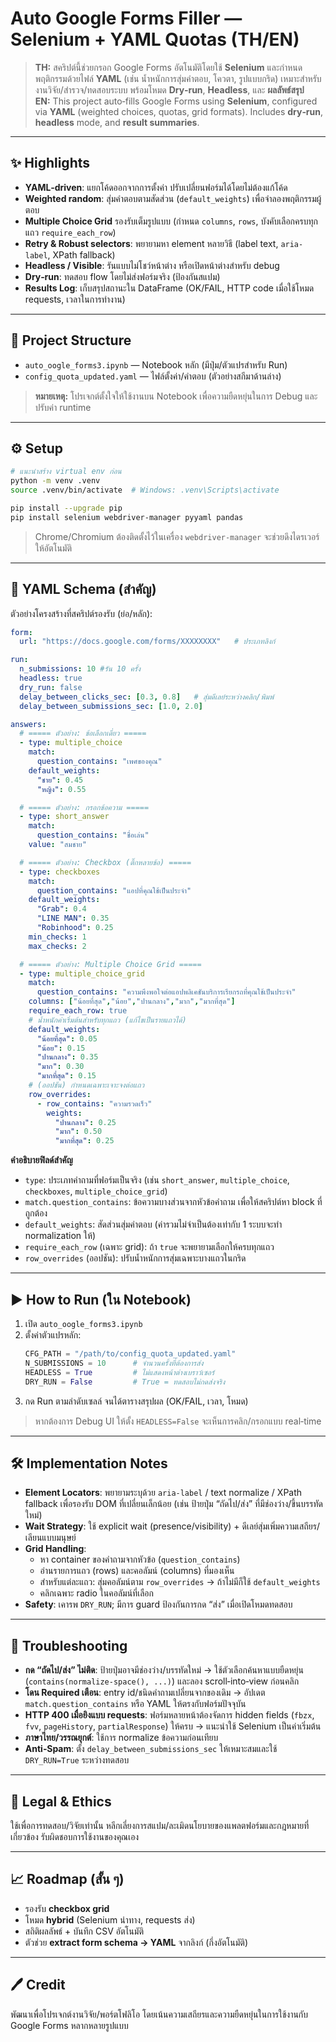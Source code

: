 # Auto Google Forms Filler — Selenium + YAML Quotas (TH/EN)

> **TH:** สคริปต์นี้ช่วยกรอก Google Forms อัตโนมัติโดยใช้ **Selenium** และกำหนดพฤติกรรมด้วยไฟล์ **YAML** (เช่น น้ำหนักการสุ่มคำตอบ, โควตา, รูปแบบกริด) เหมาะสำหรับงานวิจัย/สำรวจ/ทดสอบระบบ พร้อมโหมด **Dry‑run**, **Headless**, และ **ผลลัพธ์สรุป**  
> **EN:** This project auto‑fills Google Forms using **Selenium**, configured via **YAML** (weighted choices, quotas, grid formats). Includes **dry‑run**, **headless** mode, and **result summaries**.

---

## ✨ Highlights
- **YAML‑driven**: แยกโค้ดออกจากการตั้งค่า ปรับเปลี่ยนฟอร์มได้โดยไม่ต้องแก้โค้ด
- **Weighted random**: สุ่มคำตอบตามสัดส่วน (`default_weights`) เพื่อจำลองพฤติกรรมผู้ตอบ
- **Multiple Choice Grid** รองรับเต็มรูปแบบ (กำหนด `columns`, `rows`, บังคับเลือกครบทุกแถว `require_each_row`)
- **Retry & Robust selectors**: พยายามหา element หลายวิธี (label text, `aria-label`, XPath fallback)
- **Headless / Visible**: รันแบบไม่โชว์หน้าต่าง หรือเปิดหน้าต่างสำหรับ debug
- **Dry‑run**: ทดสอบ flow โดยไม่ส่งฟอร์มจริง (ป้องกันสแปม)
- **Results Log**: เก็บสรุปสถานะใน DataFrame (OK/FAIL, HTTP code เมื่อใช้โหมด requests, เวลาในการทำงาน)

---

## 📁 Project Structure
- `auto_oogle_forms3.ipynb` — Notebook หลัก (มีปุ่ม/ตัวแปรสำหรับ Run)
- `config_quota_updated.yaml` — ไฟล์ตั้งค่า/คำตอบ (ตัวอย่างสกีมาด้านล่าง)

> **หมายเหตุ:** โปรเจกต์ตั้งใจให้ใช้งานบน Notebook เพื่อความยืดหยุ่นในการ Debug และปรับค่า runtime

---

## ⚙️ Setup
```bash
# แนะนำสร้าง virtual env ก่อน
python -m venv .venv
source .venv/bin/activate  # Windows: .venv\Scripts\activate

pip install --upgrade pip
pip install selenium webdriver-manager pyyaml pandas
```

> Chrome/Chromium ต้องติดตั้งไว้ในเครื่อง `webdriver-manager` จะช่วยดึงไดรเวอร์ให้อัตโนมัติ

---

## 🧩 YAML Schema (สำคัญ)
ตัวอย่างโครงสร้างที่สคริปต์รองรับ (ย่อ/หลัก):

```yaml
form:
  url: "https://docs.google.com/forms/XXXXXXXX"   # ประเภทลิงก์

run:
  n_submissions: 10 #รัน 10 ครั้ง
  headless: true
  dry_run: false
  delay_between_clicks_sec: [0.3, 0.8]   # สุ่มดีเลย์ระหว่างคลิก/พิมพ์ 
  delay_between_submissions_sec: [1.0, 2.0]

answers:
  # ===== ตัวอย่าง: ข้อเลือกเดี่ยว =====
  - type: multiple_choice
    match:
      question_contains: "เพศของคุณ"
    default_weights:
      "ชาย": 0.45
      "หญิง": 0.55

  # ===== ตัวอย่าง: กรอกข้อความ =====
  - type: short_answer
    match:
      question_contains: "ชื่อเล่น"
    value: "สมชาย"

  # ===== ตัวอย่าง: Checkbox (ติ๊กหลายข้อ) =====
  - type: checkboxes
    match:
      question_contains: "แอปที่คุณใช้เป็นประจำ"
    default_weights:
      "Grab": 0.4
      "LINE MAN": 0.35
      "Robinhood": 0.25
    min_checks: 1
    max_checks: 2

  # ===== ตัวอย่าง: Multiple Choice Grid =====
  - type: multiple_choice_grid
    match:
      question_contains: "ความพึงพอใจต่อแอปพลิเคชันบริการเรียกรถที่คุณใช้เป็นประจำ"
    columns: ["น้อยที่สุด","น้อย","ปานกลาง","มาก","มากที่สุด"]
    require_each_row: true
    # น้ำหนักค่าเริ่มต้นสำหรับทุกแถว (แก้ไขเป็นรายแถวได้)
    default_weights:
      "น้อยที่สุด": 0.05
      "น้อย": 0.15
      "ปานกลาง": 0.35
      "มาก": 0.30
      "มากที่สุด": 0.15
    # (ออปชัน) กำหนดเฉพาะเจาะจงต่อแถว
    row_overrides:
      - row_contains: "ความรวดเร็ว"
        weights:
          "ปานกลาง": 0.25
          "มาก": 0.50
          "มากที่สุด": 0.25
```

**คำอธิบายฟิลด์สำคัญ**
- `type`: ประเภทคำถามที่ฟอร์มเป็นจริง (เช่น `short_answer`, `multiple_choice`, `checkboxes`, `multiple_choice_grid`)
- `match.question_contains`: ข้อความบางส่วนจากหัวข้อคำถาม เพื่อให้สคริปต์หา block ที่ถูกต้อง
- `default_weights`: สัดส่วนสุ่มคำตอบ (ค่ารวมไม่จำเป็นต้องเท่ากับ 1 ระบบจะทำ normalization ให้)
- `require_each_row` (เฉพาะ grid): ถ้า `true` จะพยายามเลือกให้ครบทุกแถว
- `row_overrides` (ออปชัน): ปรับน้ำหนักการสุ่มเฉพาะบางแถวในกริด

---

## ▶️ How to Run (ใน Notebook)
1. เปิด `auto_oogle_forms3.ipynb`
2. ตั้งค่าตัวแปรหลัก:
   ```python
   CFG_PATH = "/path/to/config_quota_updated.yaml"
   N_SUBMISSIONS = 10      # จำนวนครั้งที่ต้องการส่ง
   HEADLESS = True         # ไม่แสดงหน้าต่างเบราว์เซอร์
   DRY_RUN = False         # True = ทดสอบไม่กดส่งจริง
   ```
3. กด Run ตามลำดับเซลล์ จนได้ตารางสรุปผล (OK/FAIL, เวลา, โหมด)

> หากต้องการ Debug UI ให้ตั้ง `HEADLESS=False` จะเห็นการคลิก/กรอกแบบ real‑time

---

## 🛠️ Implementation Notes
- **Element Locators**: พยายามระบุด้วย `aria-label` / text normalize / XPath fallback เพื่อรองรับ DOM ที่เปลี่ยนเล็กน้อย (เช่น ป้ายปุ่ม “ถัดไป/ส่ง” ที่มีช่องว่าง/ขึ้นบรรทัดใหม่)
- **Wait Strategy**: ใช้ explicit wait (presence/visibility) + ดีเลย์สุ่มเพิ่มความเสถียร/เลียนแบบมนุษย์
- **Grid Handling**:
  - หา container ของคำถามจากหัวข้อ (`question_contains`)
  - อ่านรายการแถว (rows) และคอลัมน์ (columns) ที่มองเห็น
  - สำหรับแต่ละแถว: สุ่มคอลัมน์ตาม `row_overrides` → ถ้าไม่มีก็ใช้ `default_weights`
  - คลิกเฉพาะ radio ในคอลัมน์ที่เลือก
- **Safety**: เคารพ `DRY_RUN`; มีการ guard ป้องกันการกด “ส่ง” เมื่อเปิดโหมดทดสอบ

---

## 🧪 Troubleshooting
- **กด “ถัดไป/ส่ง” ไม่ติด**: ป้ายปุ่มอาจมีช่องว่าง/บรรทัดใหม่ → ใช้ตัวเลือกค้นหาแบบยืดหยุ่น (`contains(normalize-space(), ...)`) และลอง scroll‑into‑view ก่อนคลิก
- **โดน Required เตือน**: entry id/ชนิดคำถามเปลี่ยนจากของเดิม → อัปเดต `match.question_contains` หรือ YAML ให้ตรงกับฟอร์มปัจจุบัน
- **HTTP 400 เมื่อยิงแบบ requests**: ฟอร์มหลายหน้าต้องจัดการ hidden fields (`fbzx`, `fvv`, `pageHistory`, `partialResponse`) ให้ครบ → แนะนำใช้ Selenium เป็นค่าเริ่มต้น
- **ภาษาไทย/วรรณยุกต์**: ใช้การ normalize ข้อความก่อนเทียบ
- **Anti‑Spam**: ตั้ง `delay_between_submissions_sec` ให้เหมาะสมและใช้ `DRY_RUN=True` ระหว่างทดสอบ

---

## 📜 Legal & Ethics
ใช้เพื่อการทดสอบ/วิจัยเท่านั้น หลีกเลี่ยงการสแปม/ละเมิดนโยบายของแพลตฟอร์มและกฎหมายที่เกี่ยวข้อง รับผิดชอบการใช้งานของคุณเอง

---

## 📈 Roadmap (สั้น ๆ)
- รองรับ **checkbox grid**
- โหมด **hybrid** (Selenium นำทาง, requests ส่ง)
- สถิติผลลัพธ์ + บันทึก CSV อัตโนมัติ
- ตัวช่วย **extract form schema → YAML** จากลิงก์ (กึ่งอัตโนมัติ)

---

## 🖊️ Credit
พัฒนาเพื่อโปรเจกต์งานวิจัย/พอร์ตโฟลิโอ โดยเน้นความเสถียรและความยืดหยุ่นในการใช้งานกับ Google Forms หลากหลายรูปแบบ
```
